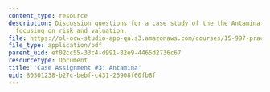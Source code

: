 ```yaml
---
content_type: resource
description: Discussion questions for a case study of the the Antamina mining complex,
  focusing on risk and valuation.
file: https://ol-ocw-studio-app-qa.s3.amazonaws.com/courses/15-997-practice-of-finance-advanced-corporate-risk-management-spring-2009/80501238b27cbebfc43125908f60fb8f_MIT15_997s09_assn03_case03.pdf
file_type: application/pdf
parent_uid: ef02cc55-33c4-d991-82e9-4465d2736c67
resourcetype: Document
title: 'Case Assignment #3: Antamina'
uid: 80501238-b27c-bebf-c431-25908f60fb8f
---
```

